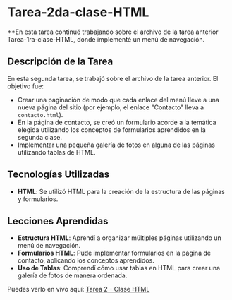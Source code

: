 # Tarea-2da-clase-HTML

**En esta tarea continué trabajando sobre el archivo de la tarea anterior Tarea-1ra-clase-HTML, donde implementé un menú de navegación.

## Descripción de la Tarea

En esta segunda tarea, se trabajó sobre el archivo de la tarea anterior. El objetivo fue:

- Crear una paginación de modo que cada enlace del menú lleve a una nueva página del sitio (por ejemplo, el enlace "Contacto" lleva a `contacto.html`).
- En la página de contacto, se creó un formulario acorde a la temática elegida utilizando los conceptos de formularios aprendidos en la segunda clase.
- Implementar una pequeña galería de fotos en alguna de las páginas utilizando tablas de HTML.

## Tecnologías Utilizadas

- **HTML**: Se utilizó HTML para la creación de la estructura de las páginas y formularios.

## Lecciones Aprendidas

- **Estructura HTML**: Aprendí a organizar múltiples páginas utilizando un menú de navegación.
- **Formularios HTML**: Pude implementar formularios en la página de contacto, aplicando los conceptos aprendidos.
- **Uso de Tablas**: Comprendí cómo usar tablas en HTML para crear una galería de fotos de manera ordenada.

  
Puedes verlo en vivo aquí: [Tarea 2 - Clase HTML](https://tarea-2-clase-html.vercel.app/index.html)

